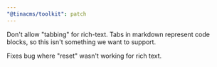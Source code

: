```yaml
---
"@tinacms/toolkit": patch
---
```


Don't allow "tabbing" for rich-text. Tabs in markdown represent code blocks, so this isn't something we want to support.

Fixes bug where "reset" wasn't working for rich text.
